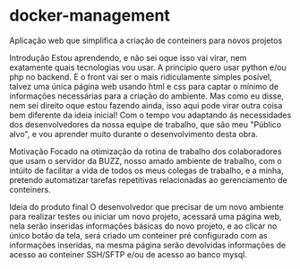 # docker-management
Aplicação web que simplifica a criação de conteiners para novos projetos

Introdução
Estou aprendendo, e não sei oque isso vai virar, nem exatamente quais tecnologias vou usar.
A principio quero usar python e/ou php no backend. E o front vai ser o mais ridiculamente simples posível, talvez uma única página web usando html e css para captar o mínimo de informações necessárias para a criação do ambiente.
Mas como eu disse, nem sei direito oque estou fazendo ainda, isso aqui pode virar outra coisa bem diferente da ideia inicial! Com o tempo vou adaptando ás necessidades dos desenvolvedores da nossa equipe de trabalho, que são meu "Público alvo", e vou aprender muito durante o desenvolvimento desta obra.

Motivação
Focado na otimização da rotina de trabalho dos colaboradores que usam o servidor da BUZZ, nosso amado ambiente de trabalho, com o intúito de facilitar a vida de todos os meus colegas de trabalho, e a minha, pretendo automatizar tarefas repetitivas relacionadas ao gerenciamento de conteiners.

Ideia do produto final
O desenvolvedor que precisar de um novo ambiente para realizar testes ou iniciar um novo projeto, acessará uma página web, nela serão inseridas informações básicas do novo projeto, e ao clicar no único botão da tela, será criado um conteiner pré configurado com as informações inseridas, na mesma página serão devolvidas informações de acesso ao conteiner SSH/SFTP e/ou de acesso ao banco mysql.
